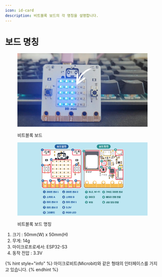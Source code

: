 ```yaml
---
icon: id-card
description: 비트블록 보드의 각 명칭을 설명합니다.
---
```


# 보드 명칭

<figure><img src="../.gitbook/assets/블루투스_연결대기-썸네일.jpg" alt=""><figcaption><p>비트블록 보드</p></figcaption></figure>

<figure><img src="../.gitbook/assets/2025-01-06 10 24 10.png" alt=""><figcaption><p>비트블록 보드 명칭</p></figcaption></figure>

1. 크기 : 50mm(W) x 50mm(H)
2. 무게: 14g
3. 마이크로프로세서:  ESP32-S3&#x20;
4. 동작 전압 : 3.3V

{% hint style="info" %}
마이크로비트(Microbit)와 같은 형태의 인터페이스를 가지고 있습니다.
{% endhint %}
